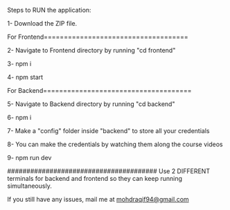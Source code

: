 Steps to RUN the application:

1- Download the ZIP file.

For Frontend====================================

2- Navigate to Frontend directory by running "cd frontend"

3- npm i

4- npm start

For Backend=====================================

5- Navigate to Backend directory by running "cd backend"

6- npm i

7- Make a "config" folder inside "backend" to store all your credentials

8- You can make the credentials by watching them along the course videos

9- npm run dev


#######################################
Use 2 DIFFERENT terminals for backend and frontend so they can keep running simultaneously.


If you still have any issues, mail me at mohdraqif94@gmail.com
